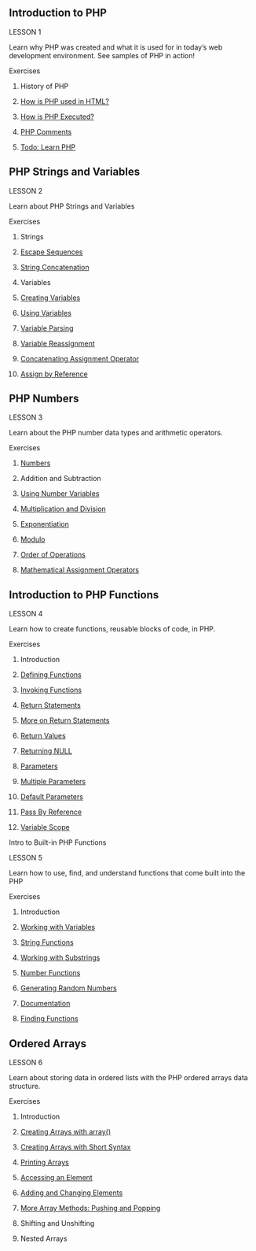 ## Introduction to PHP

LESSON 1

Learn why PHP was created and what it is used for in today’s web development environment. See samples of PHP in action!

Exercises

1. History of PHP

2. [How is PHP used in HTML?](LESSON1/first.php)

3. [How is PHP Executed?](LESSON1/index.php)

4. [PHP Comments](LESSON1/comments.php)

5. [Todo: Learn PHP](Todo-List-php/index.php)

## PHP Strings and Variables

LESSON 2

Learn about PHP Strings and Variables

Exercises

1. Strings

2. [Escape Sequences](LESSON2/EscapeSequences.php)

3. [String Concatenation](LESSON2/StringConcatenation.php)

4. Variables

5. [Creating Variables](LESSON2/CreatingVariables.php)

6. [Using Variables](LESSON2/UsingVariables.php)

7. [Variable Parsing](LESSON2/VariableParsing.php)

8. [Variable Reassignment](LESSON2/VariableReassignment.php)

9. [Concatenating Assignment Operator](LESSON2/AssignmentOperator.php)

10. [Assign by Reference](LESSON2/AssignReference.php)

## PHP Numbers

LESSON 3

Learn about the PHP number data types and arithmetic operators.

Exercises

1. [Numbers](LESSON3/Numbers.php)

2. Addition and Subtraction

3. [Using Number Variables](LESSON3/NumberVariables.php)

4. [Multiplication and Division](LESSON3/MultiplicationDivision.php)

5. [Exponentiation](LESSON3/Exponentiation.php)

6. [Modulo](LESSON3/Modulo.php)

7. [Order of Operations](LESSON3/OrderOperations.php)

8. [Mathematical Assignment Operators](LESSON3/MathematicalOperators.php)

## Introduction to PHP Functions

LESSON 4

Learn how to create functions, reusable blocks of code, in PHP.

Exercises

1. Introduction

2. [Defining Functions](LESSON4/DefiningFunctions.php)

3. [Invoking Functions](LESSON4/InvokingFunctions.php)

4. [Return Statements](LESSON4/ReturnStatements.php)

5. [More on Return Statements](LESSON4/MoreReturnStatements.php)

6. [Return Values](LESSON4/ReturnValues.php)

7. [Returning NULL](LESSON4/ReturningNULL.php)

8. [Parameters](LESSON4/Parameters.php)

9. [Multiple Parameters](LESSON4/MultipleParameters.php)

10. [Default Parameters](LESSON4/DefaultParameters.php)

11. [Pass By Reference](LESSON4/PassByReference.php)

12. [Variable Scope](LESSON4/VariableScope.php)


Intro to Built-in PHP Functions
 
LESSON 5

Learn how to use, find, and understand functions that come built into the PHP

Exercises

1. Introduction

2. [Working with Variables](LESSON5/WorkingVariables.php)

3. [String Functions](LESSON5/StringFunctions.php)

4. [Working with Substrings](LESSON5/WorkingSubstrings.php)

5. [Number Functions](LESSON5/NumberFunctions.php)  

6. [Generating Random Numbers](LESSON5/GeneratingRandomNums.php)

7. [Documentation](LESSON5/Documentation.php)

8. [Finding Functions](LESSON5/FindingFunctions.php)


## Ordered Arrays

LESSON 6

Learn about storing data in ordered lists with the PHP ordered arrays data structure.

Exercises

1. Introduction

2. [Creating Arrays with array()](LESSON6/CreatingArrays.php)

3. [Creating Arrays with Short Syntax](LESSON6/CreatingArraysShort.php)

4. [Printing Arrays](LESSON6/PrintingArrays.php)

5. [Accessing an Element](LESSON6/AccessingElement.php)

6. [Adding and Changing Elements](LESSON6/AddingChanging.php)

7. [More Array Methods: Pushing and Popping](LESSON6/MoreArrayMethods.php)

8. Shifting and Unshifting

9. Nested Arrays